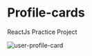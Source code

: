 # Profile-cards
ReactJs Practice Project

![user-profile-card](https://github.com/adibmansuri511/Profile-cards/assets/135020831/6217b6e5-d819-477b-b871-c23687f2fb96)
